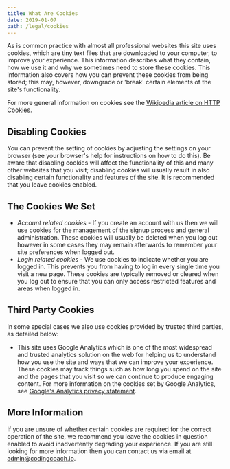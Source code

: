 ```yaml
---
title: What Are Cookies
date: 2019-01-07
path: /legal/cookies
---
```

As is common practice with almost all professional websites this site uses cookies, which are tiny text files that are downloaded to your computer, to improve your experience. This information describes what they contain, how we use it and why we sometimes need to store these cookies. This information also covers how you can prevent these cookies from being stored; this may, however, downgrade or 'break' certain elements of the site's functionality.

For more general information on cookies see the [Wikipedia article on HTTP Cookies](https://en.wikipedia.org/wiki/HTTP_cookie).

## Disabling Cookies
You can prevent the setting of cookies by adjusting the settings on your browser (see your browser's help for instructions on how to do this). Be aware that disabling cookies will affect the functionality of this and many other websites that you visit; disabling cookies will usually result in also disabling certain functionality and features of the site. It is recommended that you leave cookies enabled.

## The Cookies We Set
*  *Account related cookies* - If you create an account with us then we will use cookies for the management of the signup process and general administration. These cookies will usually be deleted when you log out however in some cases they may remain afterwards to remember your site preferences when logged out.
* *Login related cookies* - We use cookies to indicate whether you are logged in. This prevents you from having to log in every single time you visit a new page. These cookies are typically removed or cleared when you log out to ensure that you can only access restricted features and areas when logged in.

## Third Party Cookies

In some special cases we also use cookies provided by trusted third parties, as detailed below:

* This site uses Google Analytics which is one of the most widespread and trusted analytics solution on the web for helping us to understand how you use the site and ways that we can improve your experience. These cookies may track things such as how long you spend on the site and the pages that you visit so we can continue to produce engaging content. For more information on the cookies set by Google Analytics, see [Google's Analytics privacy statement](https://support.google.com/analytics/answer/6004245).

## More Information

If you are unsure of whether certain cookies are required for the correct operation of the site, we recommend you leave the cookies in question enabled to avoid inadvertently degrading your experience. If you are still looking for more information then you can contact us via email at <admin@codingcoach.io>.
